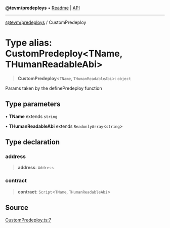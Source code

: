 **@tevm/predeploys** • [Readme](../README.md) \| [API](../globals.md)

***

[@tevm/predeploys](../README.md) / CustomPredeploy

# Type alias: CustomPredeploy\<TName, THumanReadableAbi\>

> **CustomPredeploy**\<`TName`, `THumanReadableAbi`\>: `object`

Params taken by the definePredeploy function

## Type parameters

• **TName** extends `string`

• **THumanReadableAbi** extends `ReadonlyArray`\<`string`\>

## Type declaration

### address

> **address**: `Address`

### contract

> **contract**: `Script`\<`TName`, `THumanReadableAbi`\>

## Source

[CustomPredeploy.ts:7](https://github.com/evmts/tevm-monorepo/blob/main/packages/predeploys/src/CustomPredeploy.ts#L7)
